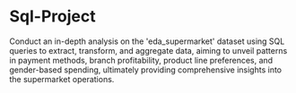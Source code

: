 # Sql-Project
Conduct an in-depth analysis on the 'eda_supermarket' dataset using SQL queries to extract, transform, and aggregate data, aiming to unveil patterns in payment methods, branch profitability, product line preferences, and gender-based spending, ultimately providing comprehensive insights into the supermarket operations.
